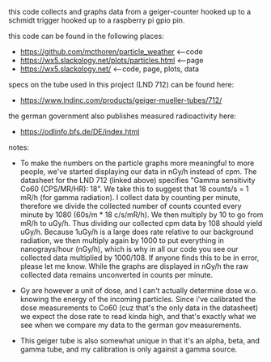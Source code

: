 this code collects and graphs data from a geiger-counter hooked up to a schmidt
trigger hooked up to a raspberry pi gpio pin.

this code can be found in the following places:
* https://github.com/mcthoren/particle_weather	<--code
* https://wx5.slackology.net/plots/particles.html	<--page
* https://wx5.slackology.net/			<--code, page, plots, data

specs on the tube used in this project (LND 712) can be found here:
* https://www.lndinc.com/products/geiger-mueller-tubes/712/

the german government also publishes measured radioactivity here:
* https://odlinfo.bfs.de/DE/index.html

notes:
* To make the numbers on the particle graphs more meaningful to more people,
we've started displaying our data in nGy/h instead of cpm. The datasheet for
the LND 712 (linked above) specifies "Gamma sensitivity Co60 (CPS/MR/HR): 18".
We take this to suggest that 18 counts/s = 1 mR/h (for gamma radiation). I
collect data by counting per minute, therefore we divide the collected number
of counts counted every minute by 1080 (60s/m * 18 c/s/mR/h). We then multiply
by 10 to go from mR/h to uGy/h. Thus dividing our collected cpm data by 108
should yield uGy/h. Because 1uGy/h is a large does rate relative to our
background radiation, we then multiply again by 1000 to put everything in
nanograys/hour (nGy/h), which is why in all our code you see our collected
data multiplied by 1000/108. If anyone finds this to be in error, please let
me know. While the graphs are displayed in nGy/h the raw collected data
remains unconverted in counts per minute.

* Gy are however a unit of dose, and I can't actually determine dose w.o.
knowing the energy of the incoming particles. Since i've calibrated the dose
measurements to Co60 (cuz that's the only data in the datasheet) we expect the
dose rate to read kinda high, and that's exactly what we see when we compare
my data to the german gov measurements.

* This geiger tube is also somewhat unique in that it's an alpha, beta, and
gamma tube, and my calibration is only against a gamma source.
